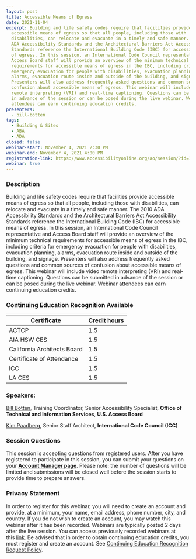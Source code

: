 ```yaml
---
layout: post
title: Accessible Means of Egress
date: 2021-11-04
excerpt: Building and life safety codes require that facilities provide
  accessible means of egress so that all people, including those with
  disabilities, can relocate and evacuate in a timely and safe manner. The 2010
  ADA Accessibility Standards and the Architectural Barriers Act Accessibility
  Standards reference the International Building Code (IBC) for accessible means
  of egress. In this session, an International Code Council representative and
  Access Board staff will provide an overview of the minimum technical
  requirements for accessible means of egress in the IBC, including criteria for
  emergency evacuation for people with disabilities, evacuation planning,
  alarms, evacuation route inside and outside of the building, and signage.
  Presenters will also address frequently asked questions and common sources of
  confusion about accessible means of egress. This webinar will include video
  remote interpreting (VRI) and real-time captioning. Questions can be submitted
  in advance of the session or can be posed during the live webinar. Webinar
  attendees can earn continuing education credits.
presenters:
  - bill-botten
tags:
  - Building & Sites
  - ABA
  - ADA
closed: false
webinar-start: November 4, 2021 2:30 PM
webinar-end: November 4, 2021 4:00 PM
registration-link: https://www.accessibilityonline.org/ao/session/?id=110974
webinar: true
---
```

### Description

Building and life safety codes require that facilities provide accessible means of egress so that all people, including those with disabilities, can relocate and evacuate in a timely and safe manner. The 2010 ADA Accessibility Standards and the Architectural Barriers Act Accessibility Standards reference the International Building Code (IBC) for accessible means of egress. In this session, an International Code Council representative and Access Board staff will provide an overview of the minimum technical requirements for accessible means of egress in the IBC, including criteria for emergency evacuation for people with disabilities, evacuation planning, alarms, evacuation route inside and outside of the building, and signage. Presenters will also address frequently asked questions and common sources of confusion about accessible means of egress. This webinar will include video remote interpreting (VRI) and real-time captioning. Questions can be submitted in advance of the session or can be posed during the live webinar. Webinar attendees can earn continuing education credits.

### Continuing Education Recognition Available

| **Certificate**             | **Credit hours** |
| --------------------------- | ---------------- |
| ACTCP                       | 1.5              |
| AIA HSW CES                 | 1.5              |
| California Architects Board | 1.5              |
| Certificate of Attendance   | 1.5              |
| ICC                         | 1.5              |
| LA CES                      | 1.5              |

### Speakers:

[Bill Botten](https://www.accessibilityonline.org/ao/speakers/10008/?ret=speakers), Training Coordinator, Senior Accessibility Specialist, **Office of Technical and Information Services**, **U.S. Access Board**

[Kim Paarlberg](https://www.accessibilityonline.org/speakers/speaker.aspx?id=10217), Senior Staff Architect, **International Code Council (ICC)**

### Session Questions

This session is accepting questions from registered users. After you have registered to participate in this session, you can submit your questions on your **[Account Manager page](https://www.accessibilityonline.org/ao/accountManager)**. Please note: the number of questions will be limited and submissions will be closed well before the session starts to provide time to prepare answers.

### Privacy Statement

In order to register for this webinar, you will need to create an account and provide, at a minimum, your name, email address, phone number, city, and country. If you do not wish to create an account, you may watch this webinar after it has been recorded. Webinars are typically posted 2 days after the live session. You can access previously recorded webinars at this [link](https://www.accessibilityonline.org/ao/archives/). Be advised that in order to obtain continuing education credits, you must register and create an account. See [Continuing Education Recognition Request Policy](https://www.accessibilityonline.org/continuing-education/CEUDetails.aspx).
